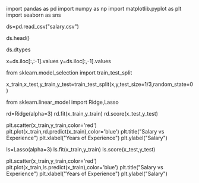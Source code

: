 import pandas as pd
import numpy as np
import matplotlib.pyplot as plt
import seaborn as sns


ds=pd.read_csv("salary.csv")

ds.head()

ds.dtypes

x=ds.iloc[:,:-1].values
y=ds.iloc[:,-1].values

from sklearn.model_selection import train_test_split

x_train,x_test,y_train,y_test=train_test_split(x,y,test_size=1/3,random_state=0)

from sklearn.linear_model import Ridge,Lasso

rd=Ridge(alpha=3)
rd.fit(x_train,y_train)
rd.score(x_test,y_test)

plt.scatter(x_train,y_train,color='red')
plt.plot(x_train,rd.predict(x_train),color='blue')
plt.title("Salary vs Experience")
plt.xlabel("Years of Experience")
plt.ylabel("Salary")

ls=Lasso(alpha=3)
ls.fit(x_train,y_train)
ls.score(x_test,y_test)

plt.scatter(x_train,y_train,color='red')
plt.plot(x_train,ls.predict(x_train),color='blue')
plt.title("Salary vs Experience")
plt.xlabel("Years of Experience")
plt.ylabel("Salary")